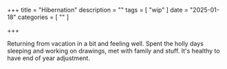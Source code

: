 +++
title = "Hibernation"
description = ""
tags = [
 "wip"
]
date = "2025-01-18"
categories = [ ""
]

+++
 
Returning from vacation in a bit and feeling well. Spent the holly days sleeping and working on 
drawings, met with family and stuff. It's healthy to have end of year adjustment.
